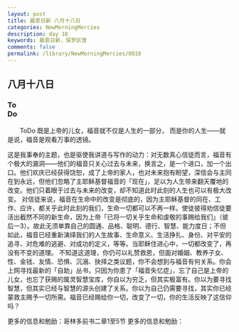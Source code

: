 ```yaml
---
layout: post
title: 晨恩日新 八月十八日
categories: NewMorningMercies
description: day 18
keywords: 晨恩日新，保罗区普
comments: false
permalink: /library/NewMorningMercies/0818
---
```


## 八月十八日

### To <br> Do

&emsp;&emsp;ToDo
既是上帝的儿女，福音就不仅是人生的一部分，
而是你的人生——就是说，福音是观看万事的透镜。
 
这是我事奉的主题，也是驱使我讲道与写作的动力：对无数真心信徒而言，福音有个极大的漏洞——他们的福音只关心过去与未来，换言之，是一个进口，加一个出口。他们欢庆已经获得饶恕，成了上帝的家人，也对未来抱有盼望，深信会与主同在到永远，但他们忽略了主耶稣基督福音的「现在」，足以为人生带来翻天覆地的改变。他们只着眼于过去与未来的改变，却不知道此时此刻的人生也可以有极大改变。
对信徒来说，福音在生命中的改变是彻底的，因为主耶稣基督的同在、工作、应许，都关乎此时此刻的我们，生命一切都可以不再一样。使徒彼得劝信徒要活出截然不同的新生命，因为上帝「已将一切关乎生命和虔敬的事赐给我们」（彼后一3）。故此无须单靠自己的圆通、品格、聪明、德行、智慧、能力度日；不但如此，福音已经重新演绎我们的人生故事、生命意义、生活挣扎、身份、对平安的追寻、对危难的逃避、对成功的定义，等等。当耶稣住进心中，一切都改变了，再没有不变的道理。
不知道这道理，你仍可以礼赞救恩，但面对婚姻、教养子女、性、金钱、友情、恐惧、沉溺、抉择之类议题，你不会想到与福音有何关系。你会上网寻找最新的「自助」丛书，只因为你患了「福音失忆症」，忘了自己是上帝的儿女，也忘了获赐的属灵智慧宝库，你自以为穷乏，但其实极富有。你以为要寻找智慧，但其实已经与智慧的源头创建了关系。你以为自己仍需要寻找，其实你已经蒙救主赐予一切所需。福音已经赐给你一切，改变了一切，你的生活反映了这信仰吗？
 
更多的信息和勉励：哥林多前书二章1至5节
更多的信息和勉励：[]()
